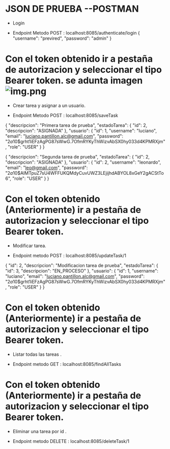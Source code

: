 # JSON DE PRUEBA --POSTMAN

* Login
- Endpoint Metodo POST :  localhost:8085/authenticate/login
{
    "username": "previred",
    "password": "admin"
}

# Con el token obtenido ir a pestaña de autorizacion y seleccionar el tipo Bearer token. se adunta imagen ![img.png](img.png)

* Crear tarea y asignar a un usuario.

- Endpoint Metodo POST : localhost:8085/saveTask

{
    "descripcion": "Primera tarea de prueba",
    "estadoTarea": {
        "id": 2,
        "descripcion": "ASIGNADA"
    },
    "usuario": {
        "id": 1,
        "username": "luciano",
        "email": "luciano.pantillon.alc@gmail.com",
        "password": "$2a$10$grht1iEFzAgPG87sWwG.7OfmRYKyThWizvAbSX0hy033d4KPMRXjm",
        "role": "USER"
    }
}

{
    "descripcion": "Segunda tarea de prueba",
    "estadoTarea": {
        "id": 2,
        "descripcion": "ASIGNADA"
    },
    "usuario": {
        "id": 2,
        "username": "leonardo",
        "email": "leo@gmail.com",
        "password": "$2a$10$AIMTpuZ7sU4WFFUKQMdyCuvUWZ3LEjijhdABYOL8xGeY2gACStTo6",
        "role": "USER"
    }
}



# Con el token obtenido (Anteriormente) ir a pestaña de autorizacion y seleccionar el tipo Bearer token.

* Modificar tarea.

- Endpoint metodo POST : localhost:8085/updateTask/1

{
    "id": 2,
    "descripcion": "Modificacion tarea de prueba",
    "estadoTarea": {
        "id": 3,
        "descripcion": "EN_PROCESO"
        },
    "usuario": {
        "id": 1,
        "username": "luciano",
        "email": "luciano.pantillon.alc@gmail.com",
        "password": "$2a$10$grht1iEFzAgPG87sWwG.7OfmRYKyThWizvAbSX0hy033d4KPMRXjm",
        "role": "USER"
    }
}

# Con el token obtenido (Anteriormente) ir a pestaña de autorizacion y seleccionar el tipo Bearer token.

* Listar todas las tareas .
- Endpoint metodo GET : localhost:8085/findAllTasks



# Con el token obtenido (Anteriormente) ir a pestaña de autorizacion y seleccionar el tipo Bearer token.

* Eliminar una tarea por id .
- Endpoint metodo DELETE : localhost:8085/deleteTask/1